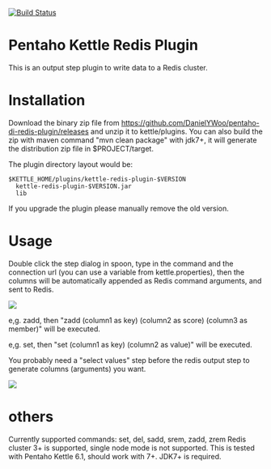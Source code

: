 [![Build Status](https://travis-ci.com/DanielYWoo/pentaho-di-redis-plugin.svg?branch=master)](https://travis-ci.com/github/DanielYWoo/pentaho-di-redis-plugin)

Pentaho Kettle Redis Plugin
====================

This is an output step plugin to write data to a Redis cluster.

Installation
====================


Download the binary zip file from https://github.com/DanielYWoo/pentaho-di-redis-plugin/releases and unzip it to kettle/plugins. You can also build the zip with maven command "mvn clean package" with jdk7+, it will generate the distribution zip file in $PROJECT/target.

The plugin directory layout would be:
```
$KETTLE_HOME/plugins/kettle-redis-plugin-$VERSION
  kettle-redis-plugin-$VERSION.jar
  lib
```

If you upgrade the plugin please manually remove the old version.

Usage
====================

Double click the step dialog in spoon, type in the command and the connection url 
(you can use a variable from kettle.properties), then the columns will be automatically
 appended as Redis command arguments, and sent to Redis.

![](./docs/config.png)

 e,g. zadd, then "zadd (column1 as key) (column2 as score) (column3 as member)" will be executed.

 e,g. set, then "set (column1 as key) (column2 as value)" will be executed.

You probably need a "select values" step before the redis output step to generate columns (arguments) you want.

![](./docs/pdi-redis-flow.png)

others
====================
Currently supported commands: set, del, sadd, srem, zadd, zrem
Redis cluster 3+ is supported, single node mode is not supported.
This is tested with Pentaho Kettle 6.1, should work with 7+.
JDK7+ is required.
